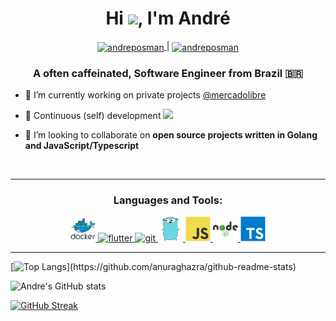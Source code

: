 <h1 align="center">Hi <img src="https://media.giphy.com/media/hvRJCLFzcasrR4ia7z/giphy.gif" width="25px">, I'm André</h1>
<p align="center">  
    <a href="https://linkedin.com/in/andreposman" target="blank">
        <img align="center" src="https://cdn.jsdelivr.net/npm/simple-icons@3.0.1/icons/linkedin.svg" alt="andreposman" height="30" width="30" />
    </a>
     | 
    <a href="https://www.hackerrank.com/andreposman" target="blank"><img align="center" src="https://cdn.jsdelivr.net/npm/simple-icons@3.0.1/icons/hackerrank.svg" alt="andreposman" height="30" width="30" />
    </a>
</p>

<h3 align="center">A often caffeinated, Software Engineer from Brazil 🇧🇷</h3>

- 🔭 I’m currently working on private projects [@mercadolibre](https://github.com/mercadolibre)

- 🌱 Continuous (self) development <img src="https://media.giphy.com/media/WUlplcMpOCEmTGBtBW/giphy.gif" width="30">

- 👯 I’m looking to collaborate on **open source projects written in Golang and JavaScript/Typescript**
<br>
<hr>

<h3 align="center">Languages and Tools:</h3>


<p align="center">
    
<a href="https://www.docker.com/" target="_blank"> 
    <img src="https://raw.githubusercontent.com/devicons/devicon/master/icons/docker/docker-original-wordmark.svg" alt="docker" width="40" height="40"/> </a>
<a href="https://flutter.dev" target="_blank"> 
    <img src="https://www.vectorlogo.zone/logos/flutterio/flutterio-icon.svg" alt="flutter" width="40" height="40"/> </a>
<a href="https://git-scm.com/" target="_blank"> 
    <img src="https://www.vectorlogo.zone/logos/git-scm/git-scm-icon.svg" alt="git" width="40" height="40"/> </a>
<a href="https://golang.org" target="_blank"> 
    <img src="https://raw.githubusercontent.com/devicons/devicon/master/icons/go/go-original.svg" alt="go" width="40" height="40"/> </a>
<a href="https://developer.mozilla.org/en-US/docs/Web/JavaScript" target="_blank"> 
    <img src="https://raw.githubusercontent.com/devicons/devicon/master/icons/javascript/javascript-original.svg" alt="javascript" width="40" height="40"/> </a>

<a href="https://nodejs.org" target="_blank"> 
    <img src="https://raw.githubusercontent.com/devicons/devicon/master/icons/nodejs/nodejs-original-wordmark.svg" alt="nodejs" width="40" height="40"/> </a>
<a href="https://www.typescriptlang.org/" target="_blank"> 
    <img src="https://raw.githubusercontent.com/devicons/devicon/master/icons/typescript/typescript-original.svg" alt="typescript" width="40" height="40"/> 
    </a>
     
</p>
<!-- 
<h3 align="left">Support:</h3>
<p><a href="https://www.buymeacoffee.com/andreposman"> <img align="left" src="https://cdn.buymeacoffee.com/buttons/v2/default-yellow.png" height="50" width="210" alt="andreposman" /></a></p><br><br> -->
<hr>
<p align="left">

[![Top Langs](https://github-readme-stats.vercel.app/api/top-langs/?username=andreposman&layout=compact&theme=gotham&hide=shell&count_private=true&include_all_commits=true&line_height=27")](https://github.com/anuraghazra/github-readme-stats)
</p>

<p align="center">

![Andre's GitHub stats](https://github-readme-stats.vercel.app/api?username=andreposman&show_icons=true&theme=gotham&count_private=true&include_all_commits=true&hide=stars,prs)
</p>

<p align="center">

[![GitHub Streak](https://github-readme-streak-stats.herokuapp.com?user=andreposman&theme=gotham&fire=DD2E16)](https://git.io/streak-stats)

</p>
